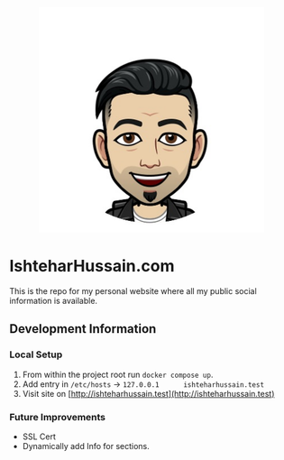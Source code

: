 <p align="center"><img src="https://github.com/XEQTIONR/personal_website/blob/master/public/img/avatars/1.jpg?raw=true" width="400"></p>


# IshteharHussain.com

This is the repo for my personal website where all my public social information is available.

## Development Information

### Local Setup

1. From within the project root run `docker compose up`.
2. Add entry in `/etc/hosts` -> `127.0.0.1      ishteharhussain.test`
3. Visit site on [http://ishteharhussain.test](http://ishteharhussain.test)

### Future Improvements

- SSL Cert
- Dynamically add Info for sections.
